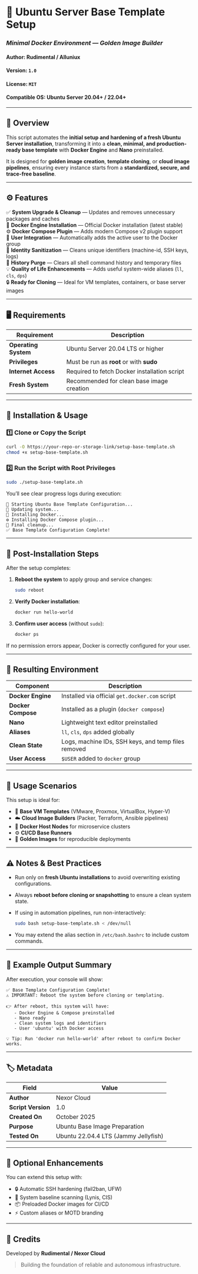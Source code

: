# 🧱 Ubuntu Server Base Template Setup  
### _Minimal Docker Environment — Golden Image Builder_

#### Author: **Rudimental / Alluniux**  
#### Version: `1.0`  
#### License: `MIT`  
#### Compatible OS: **Ubuntu Server 20.04+ / 22.04+**

---

## 📘 Overview

This script automates the **initial setup and hardening of a fresh Ubuntu Server installation**, transforming it into a **clean, minimal, and production-ready base template** with **Docker Engine** and **Nano** preinstalled.  

It is designed for **golden image creation**, **template cloning**, or **cloud image pipelines**, ensuring every instance starts from a **standardized, secure, and trace-free baseline**.

---

## ⚙️ Features

✅ **System Upgrade & Cleanup** — Updates and removes unnecessary packages and caches  
🐳 **Docker Engine Installation** — Official Docker installation (latest stable)  
⚙️ **Docker Compose Plugin** — Adds modern Compose v2 plugin support  
👤 **User Integration** — Automatically adds the active user to the Docker group  
🧹 **Identity Sanitization** — Cleans unique identifiers (machine-id, SSH keys, logs)  
🧽 **History Purge** — Clears all shell command history and temporary files  
💡 **Quality of Life Enhancements** — Adds useful system-wide aliases (`ll`, `cls`, `dps`)  
🔒 **Ready for Cloning** — Ideal for VM templates, containers, or base server images  

---

## 🖥️ Requirements

| Requirement | Description |
|--------------|-------------|
| **Operating System** | Ubuntu Server 20.04 LTS or higher |
| **Privileges** | Must be run as **root** or with **sudo** |
| **Internet Access** | Required to fetch Docker installation script |
| **Fresh System** | Recommended for clean base image creation |

---

## 🚀 Installation & Usage

### 1️⃣ Clone or Copy the Script

```bash
curl -O https://your-repo-or-storage-link/setup-base-template.sh
chmod +x setup-base-template.sh
````

### 2️⃣ Run the Script with Root Privileges

```bash
sudo ./setup-base-template.sh
```

You’ll see clear progress logs during execution:

```
🚀 Starting Ubuntu Base Template Configuration...
🔧 Updating system...
🐳 Installing Docker...
⚙️ Installing Docker Compose plugin...
🧩 Final cleanup...
✅ Base Template Configuration Complete!
```

---

## 🔁 Post-Installation Steps

After the setup completes:

1. **Reboot the system** to apply group and service changes:

   ```bash
   sudo reboot
   ```

2. **Verify Docker installation**:

   ```bash
   docker run hello-world
   ```

3. **Confirm user access** (without `sudo`):

   ```bash
   docker ps
   ```

If no permission errors appear, Docker is correctly configured for your user.

---

## 🧩 Resulting Environment

| Component          | Description                                         |
| ------------------ | --------------------------------------------------- |
| **Docker Engine**  | Installed via official `get.docker.com` script      |
| **Docker Compose** | Installed as a plugin (`docker compose`)            |
| **Nano**           | Lightweight text editor preinstalled                |
| **Aliases**        | `ll`, `cls`, `dps` added globally                   |
| **Clean State**    | Logs, machine IDs, SSH keys, and temp files removed |
| **User Access**    | `$USER` added to `docker` group                     |

---

## 🧠 Usage Scenarios

This setup is ideal for:

* 🧱 **Base VM Templates** (VMware, Proxmox, VirtualBox, Hyper-V)
* ☁️ **Cloud Image Builders** (Packer, Terraform, Ansible pipelines)
* 🐳 **Docker Host Nodes** for microservice clusters
* ⚙️ **CI/CD Base Runners**
* 💽 **Golden Images** for reproducible deployments

---

## ⚠️ Notes & Best Practices

* Run only on **fresh Ubuntu installations** to avoid overwriting existing configurations.
* Always **reboot before cloning or snapshotting** to ensure a clean system state.
* If using in automation pipelines, run non-interactively:

  ```bash
  sudo bash setup-base-template.sh < /dev/null
  ```
* You may extend the alias section in `/etc/bash.bashrc` to include custom commands.

---

## 🧾 Example Output Summary

After execution, your console will show:

```
✅ Base Template Configuration Complete!
⚠️ IMPORTANT: Reboot the system before cloning or templating.

👉 After reboot, this system will have:
   - Docker Engine & Compose preinstalled
   - Nano ready
   - Clean system logs and identifiers
   - User 'ubuntu' with Docker access

💡 Tip: Run 'docker run hello-world' after reboot to confirm Docker works.
```

---

## 🏷️ Metadata

| Field              | Value                                |
| ------------------ | ------------------------------------ |
| **Author**         | Nexor Cloud                          |
| **Script Version** | 1.0                                  |
| **Created On**     | October 2025                         |
| **Purpose**        | Ubuntu Base Image Preparation        |
| **Tested On**      | Ubuntu 22.04.4 LTS (Jammy Jellyfish) |

---

## 🧰 Optional Enhancements

You can extend this setup with:

* 🔒 Automatic SSH hardening (fail2ban, UFW)
* 🧬 System baseline scanning (Lynis, CIS)
* 📦 Preloaded Docker images for CI/CD
* ⚡ Custom aliases or MOTD branding

---

## 🧡 Credits

Developed by **Rudimental / Nexor Cloud**

> Building the foundation of reliable and autonomous infrastructure.


















